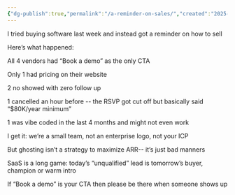 ```yaml
---
{"dg-publish":true,"permalink":"/a-reminder-on-sales/","created":"2025-06-11T15:07:35.696-07:00","updated":"2025-06-11T19:36:32.317-07:00"}
---
```


I tried buying software last week and instead got a reminder on how to sell

Here’s what happened:

All 4 vendors had “Book a demo” as the only CTA

Only 1 had pricing on their website

2 no showed with zero follow up

1 cancelled an hour before -- the RSVP got cut off but basically said “$80K/year minimum”

1 was vibe coded in the last 4 months and might not even work

I get it: we’re a small team, not an enterprise logo, not your ICP

But ghosting isn’t a strategy to maximize ARR-- it’s just bad manners

SaaS is a long game: today’s “unqualified” lead is tomorrow’s buyer, champion or warm intro

If “Book a demo” is your CTA then please be there when someone shows up